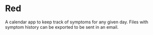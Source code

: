 # Red

A calendar app to keep track of symptoms for any given day. Files with symptom history can be exported to be sent in an email.
